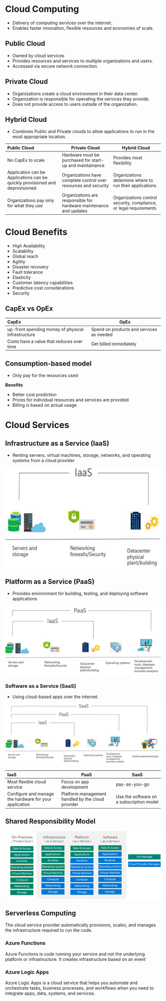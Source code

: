 # Cloud Computing

* Delivery of computing services over the internet.
* Enables faster innovation, flexible resources and economies of scale.

## Public Cloud

* Owned by cloud services
* Provides resources and services to multiple organizations and users.
* Accessed via secure network connection.

## Private Cloud

* Organizations create a cloud environment in their data center.
* Organization is responsible for operating the services they provide.
* Does not provide access to users outside of the organization.

## Hybrid Cloud

* Combines Public and Private clouds to allow applications to run in the most appropriate location.

| Public Cloud                                                                 | Private Cloud                                                      | Hybrid Cloud                                                      |
| :--------------------------------------------------------------------------- | ------------------------------------------------------------------ | ----------------------------------------------------------------- |
| No CapEx to scale                                                            | Hardware must be purchased for start-up and maintainance           | Provides most flexibility                                         |
| Application can be Applications can be quickly provisioned and deprovisioned | Organizations have complete control over resources and security    | Organizations determine where to run their applications.          |
| Organizations pay only for what they use                                     | Organizations are responsible for hardware maintenance and updates | Organizations control security, compliance, or legal requirements |

# Cloud Benefits

* High Availability
* Scalability
* Global reach
* Agility
* Disaster recovery
* Fault tolerance
* Elasticity
* Customer latency capabilities
* Predictive cost considerations
* Security

## CapEx vs OpEx

| CapEx                                              | OpEx                                     |
| :------------------------------------------------- | ---------------------------------------- |
| up-front spending money of physical infrastructure | Spend on products and services as needed |
| Costs have a value that reduces over time          | Get billed immediately                   |

## Consumption-based model

* Only pay for the resources used

**Benefits**
+ Better cost prediction
+ Prices for individual resources and services are provided
+ Billing is based on actual usage

# Cloud Services

## Infrastructure as a Service (IaaS)

* Renting servers, virtual machines, storage, networks, and operating systems from a cloud provider

![IaaS](Images/IaaS.png)

## Platform as a Service (PaaS)

* Provides environment for building, testing, and deploying software applications

![PaaS](Images/PaaS.png)

### Software as a Service (SaaS)

* Using cloud-based apps over the internet.

![SaaS](Images/SaaS.png)

| IaaS                                                   | PaaS                                              | SaaS                                     |
| :----------------------------------------------------- | ------------------------------------------------- | ---------------------------------------- |
| Most flexible cloud service                            | Focus on app development                          | pay-as-you-go                            |
| Configure and manage the hardware for your application | Platform management handled by the cloud provider | Use the software on a subscription model |

## Shared Responsibility Model

![SRM](Images/SRM.png)

## Serverless Computing

The cloud service provider automatically provisions, scales, and manages the infrastructure required to run the code.

### Azure Functions

Azure Functions is code running your service and not the underlying platform or infrastructure. It creates infrastructure based on an event
### Azure Logic Apps

Azure Logic Apps is a cloud service that helps you automate and orchestrate tasks, business processes, and workflows when you need to integrate apps, data, systems, and services.